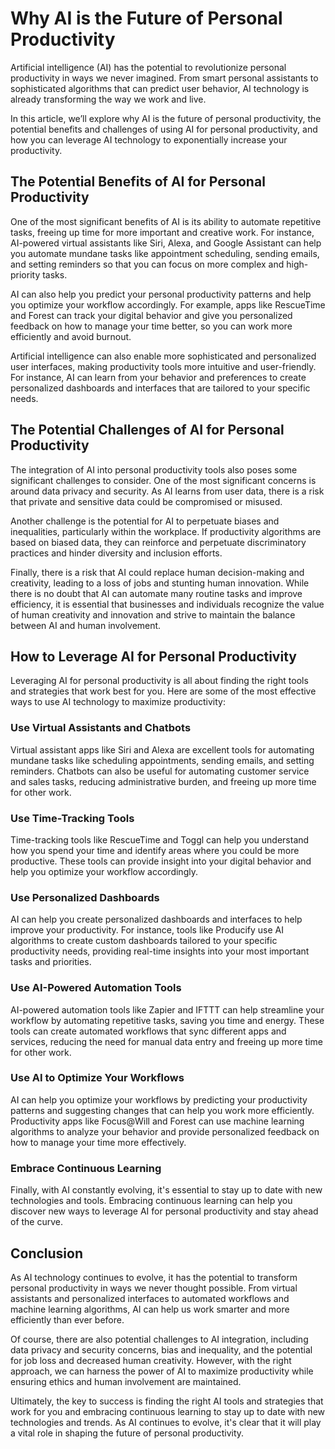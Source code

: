 # Why AI is the Future of Personal Productivity

Artificial intelligence (AI) has the potential to revolutionize personal productivity in ways we never imagined. From smart personal assistants to sophisticated algorithms that can predict user behavior, AI technology is already transforming the way we work and live.

In this article, we’ll explore why AI is the future of personal productivity, the potential benefits and challenges of using AI for personal productivity, and how you can leverage AI technology to exponentially increase your productivity.

## The Potential Benefits of AI for Personal Productivity

One of the most significant benefits of AI is its ability to automate repetitive tasks, freeing up time for more important and creative work. For instance, AI-powered virtual assistants like Siri, Alexa, and Google Assistant can help you automate mundane tasks like appointment scheduling, sending emails, and setting reminders so that you can focus on more complex and high-priority tasks.

AI can also help you predict your personal productivity patterns and help you optimize your workflow accordingly. For example, apps like RescueTime and Forest can track your digital behavior and give you personalized feedback on how to manage your time better, so you can work more efficiently and avoid burnout.

Artificial intelligence can also enable more sophisticated and personalized user interfaces, making productivity tools more intuitive and user-friendly. For instance, AI can learn from your behavior and preferences to create personalized dashboards and interfaces that are tailored to your specific needs.

## The Potential Challenges of AI for Personal Productivity

The integration of AI into personal productivity tools also poses some significant challenges to consider. One of the most significant concerns is around data privacy and security. As AI learns from user data, there is a risk that private and sensitive data could be compromised or misused.

Another challenge is the potential for AI to perpetuate biases and inequalities, particularly within the workplace. If productivity algorithms are based on biased data, they can reinforce and perpetuate discriminatory practices and hinder diversity and inclusion efforts.

Finally, there is a risk that AI could replace human decision-making and creativity, leading to a loss of jobs and stunting human innovation. While there is no doubt that AI can automate many routine tasks and improve efficiency, it is essential that businesses and individuals recognize the value of human creativity and innovation and strive to maintain the balance between AI and human involvement.

## How to Leverage AI for Personal Productivity

Leveraging AI for personal productivity is all about finding the right tools and strategies that work best for you. Here are some of the most effective ways to use AI technology to maximize productivity:

### Use Virtual Assistants and Chatbots

Virtual assistant apps like Siri and Alexa are excellent tools for automating mundane tasks like scheduling appointments, sending emails, and setting reminders. Chatbots can also be useful for automating customer service and sales tasks, reducing administrative burden, and freeing up more time for other work.

### Use Time-Tracking Tools

Time-tracking tools like RescueTime and Toggl can help you understand how you spend your time and identify areas where you could be more productive. These tools can provide insight into your digital behavior and help you optimize your workflow accordingly.

### Use Personalized Dashboards

AI can help you create personalized dashboards and interfaces to help improve your productivity. For instance, tools like Producify use AI algorithms to create custom dashboards tailored to your specific productivity needs, providing real-time insights into your most important tasks and priorities.

### Use AI-Powered Automation Tools

AI-powered automation tools like Zapier and IFTTT can help streamline your workflow by automating repetitive tasks, saving you time and energy. These tools can create automated workflows that sync different apps and services, reducing the need for manual data entry and freeing up more time for other work.

### Use AI to Optimize Your Workflows

AI can help you optimize your workflows by predicting your productivity patterns and suggesting changes that can help you work more efficiently. Productivity apps like Focus@Will and Forest can use machine learning algorithms to analyze your behavior and provide personalized feedback on how to manage your time more effectively.

### Embrace Continuous Learning

Finally, with AI constantly evolving, it's essential to stay up to date with new technologies and tools. Embracing continuous learning can help you discover new ways to leverage AI for personal productivity and stay ahead of the curve.

## Conclusion

As AI technology continues to evolve, it has the potential to transform personal productivity in ways we never thought possible. From virtual assistants and personalized interfaces to automated workflows and machine learning algorithms, AI can help us work smarter and more efficiently than ever before.

Of course, there are also potential challenges to AI integration, including data privacy and security concerns, bias and inequality, and the potential for job loss and decreased human creativity. However, with the right approach, we can harness the power of AI to maximize productivity while ensuring ethics and human involvement are maintained.

Ultimately, the key to success is finding the right AI tools and strategies that work for you and embracing continuous learning to stay up to date with new technologies and trends. As AI continues to evolve, it's clear that it will play a vital role in shaping the future of personal productivity.